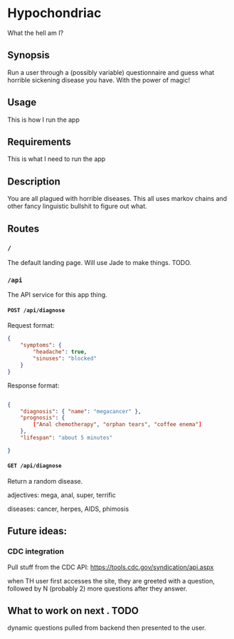 # Hypochondriac

What the hell am I?

## Synopsis

Run a user through a (possibly variable) questionnaire and guess what horrible
sickening disease you have. With the power of magic!

## Usage

This is how I run the app

## Requirements

This is what I need to run the app

## Description

You are all plagued with horrible diseases. This all uses markov chains and other fancy
linguistic bullshit to figure out what.

## Routes

### `/`

The default landing page. Will use Jade to make things. TODO.

### `/api`

The API service for this app thing.

#### `POST /api/diagnose`

Request format:

```json
{
	"symptoms": {
		"headache": true,
		"sinuses": "blocked"
	}
}
```

Response format:

```json

{
	"diagnosis": { "name": "megacancer" },
	"prognosis": {
		["Anal chemotherapy", "orphan tears", "coffee enema"]
	},
	"lifespan": "about 5 minutes"

}
```

#### `GET /api/diagnose`

Return a random disease.

adjectives: mega, anal, super, terrific

diseases: cancer, herpes, AIDS, phimosis

## Future ideas:

### CDC integration

Pull stuff from the CDC API: https://tools.cdc.gov/syndication/api.aspx


when TH user first accesses the site, they are greeted with a question, followed by N (probably 2) more questions after they answer.


## What to work on next . TODO
dynamic questions pulled from backend then presented to the user. 

